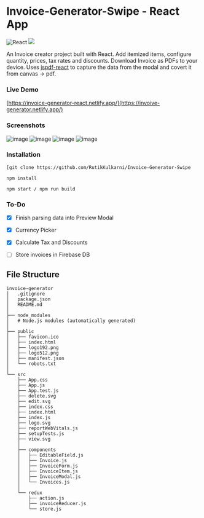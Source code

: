 # Invoice-Generator-Swipe  - React App
![React](https://img.shields.io/badge/react-%2320232a.svg?style=for-the-badge&logo=react&logoColor=%2361DAFB) ![](https://img.shields.io/badge/bootstrap-%23563D7C.svg?style=for-the-badge&logo=bootstrap&logoColor=white)

An Invoice creator project built with React. Add itemized items, configure quantity, prices, tax rates and discounts. Download Invoice as PDFs to your device. Uses [jspdf-react](https://www.npmjs.com/package/jspdf-react) to capture the data from the modal and covert it from canvas -> pdf.

### Live Demo
[https://invoice-generator-react.netlify.app/](https://invoive-generator.netlify.app/)

### Screenshots
![image](https://github.com/RutikKulkarni/Invoice-Generator-Swipe/assets/86470947/b5deb6dd-06f0-40b1-ad6b-0a297834d89c)
![image](https://github.com/RutikKulkarni/Invoice-Generator-Swipe/assets/86470947/d1a10d54-e4b6-4cdc-9095-3171ab5e034c)
![image](https://github.com/RutikKulkarni/Invoice-Generator-Swipe/assets/86470947/aa3c6d78-1abb-4792-bd4b-bb0614c1528c)
![image](https://github.com/RutikKulkarni/Invoice-Generator-Swipe/assets/86470947/8ca009dd-d30c-4999-8e3b-61139b4d0571)



### Installation

```
[git clone https://github.com/RutikKulkarni/Invoice-Generator-Swipe

npm install

npm start / npm run build
```

### To-Do
- [x] Finish parsing data into Preview Modal

- [x] Currency Picker

- [x] Calculate Tax and Discounts

- [ ] Store invoices in Firebase DB

## File Structure

```plaintext
invoice-generator
│   .gitignore
│   package.json
│   README.md
│
├── node_modules
│   # Node.js modules (automatically generated)
│
├── public
│   ├── favicon.ico
│   ├── index.html
│   ├── logo192.png
│   ├── logo512.png
│   ├── manifest.json
│   └── robots.txt
│
└── src
    ├── App.css
    ├── App.js
    ├── App.test.js
    ├── delete.svg
    ├── edit.svg
    ├── index.css
    ├── index.html
    ├── index.js
    ├── logo.svg
    ├── reportWebVitals.js
    ├── setupTests.js
    ├── view.svg
    │
    ├── components
    │   ├── EditableField.js
    │   ├── Invoice.js
    │   ├── InvoiceForm.js
    │   ├── InvoiceItem.js
    │   ├── InvoiceModal.js
    │   └── Invoices.js
    │
    └── redux
        ├── action.js
        ├── invoiceReducer.js
        └── store.js
```
